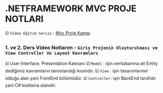 # .NETFRAMEWORK MVC PROJE NOTLARI

 ☑️ `Video Eğitim Serisi` : [Mvc Proje Kampı](https://www.youtube.com/playlist?list=PLKnjBHu2xXNNQJehhCg--CzQQMHXTsFAb)
 
### 1. ve 2. Ders Video Notlarım - `Giriş Projenin Oluşturulması ve View Controller Ve Layout Kavramları`

 ☑️ User Interface, Presentation Katmanı
 ☑️ `Model` : işin veritabanına ait Entity dediğimiz kavramların tanımlandığı kısımdır.
 ☑️ `View` : işin tasarımlarının olduğu alan yani FrontEnd bölümüdür.
 ☑️ `Controller`: işin BackEnd tarafıdır yani C# kodlama alanıdır.